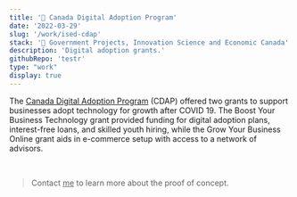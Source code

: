 ```yaml
---
title: '🍁 Canada Digital Adoption Program'
date: '2022-03-29'
slug: '/work/ised-cdap'
stack: '🍁 Government Projects, Innovation Science and Economic Canada'
description: 'Digital adoption grants.'
githubRepo: 'testr'
type: "work"  
display: true
---
```


The [Canada Digital Adoption Program](https://ised-isde.canada.ca/site/canada-digital-adoption-program/en) (CDAP) offered two grants to support businesses adopt technology for growth after COVID 19. The Boost Your Business Technology grant provided funding for digital adoption plans, interest-free loans, and skilled youth hiring, while the Grow Your Business Online grant aids in e-commerce setup with access to a network of advisors.

<br/>

> Contact <a href="mailto:jude@judepark.com" style="color: var(--font-color-muted)">me</a> to learn more about the proof of concept.